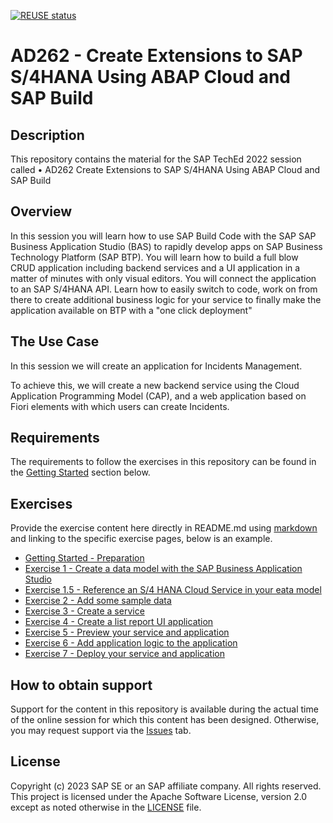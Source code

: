 [![REUSE status](https://api.reuse.software/badge/github.com/SAP-samples/teched2023-AD161)](https://api.reuse.software/info/github.com/SAP-samples/teched2023-AD161)

# AD262 - Create Extensions to SAP S/4HANA Using ABAP Cloud and SAP Build 

## Description

This repository contains the material for the SAP TechEd 2022 session called •	AD262 Create Extensions to SAP S/4HANA Using ABAP Cloud and SAP Build 

## Overview

In this session you will learn how to use SAP Build Code with the SAP SAP Business Application Studio (BAS) to rapidly develop apps on SAP Business
Technology Platform (SAP BTP). You will learn how to build a full blow CRUD application including backend services and a UI application in a matter of minutes with only visual editors. You will connect the application to an SAP S/4HANA API. Learn how to easily switch to code, work on from there to create additional business logic for your service to finally make the application available on BTP with a "one click deployment"

## The Use Case

In this session we will create an application for Incidents Management.

To achieve this, we will create a new backend service using the Cloud Application Programming Model (CAP), and a web application based on Fiori elements with which users can create Incidents.

## Requirements

The requirements to follow the exercises in this repository can be found in the [Getting Started](exercises/ex0/) section below.

## Exercises

Provide the exercise content here directly in README.md using [markdown](https://guides.github.com/features/mastering-markdown/) and linking to the specific exercise pages, below is an example.

- [Getting Started - Preparation](exercises/ex0/README.md)
- [Exercise 1 - Create a data model with the SAP Business Application Studio ](exercises/ex1/README.md)
- [Exercise 1.5 - Reference an S/4 HANA Cloud Service in your eata model ](exercises/ex1.5/README.md)
- [Exercise 2 - Add some sample data ](exercises/ex2/README.md)
- [Exercise 3 - Create a service ](exercises/ex3/README.md)
- [Exercise 4 - Create a list report UI application ](exercises/ex4/README.md)
- [Exercise 5 - Preview your service and application ](exercises/ex5/README.md)
- [Exercise 6 - Add application logic to the application ](exercises/ex6/README.md)
- [Exercise 7 - Deploy your service and application ](exercises/ex7/README.md)

## How to obtain support

Support for the content in this repository is available during the actual time of the online session for which this content has been designed. Otherwise, you may request support via the [Issues](../../issues) tab.

## License
Copyright (c) 2023 SAP SE or an SAP affiliate company. All rights reserved. This project is licensed under the Apache Software License, version 2.0 except as noted otherwise in the [LICENSE](LICENSES/Apache-2.0.txt) file.
